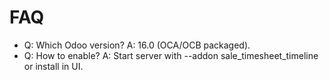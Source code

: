 # FAQ

- Q: Which Odoo version? A: 16.0 (OCA/OCB packaged).
- Q: How to enable? A: Start server with --addon sale_timesheet_timeline or install in UI.
